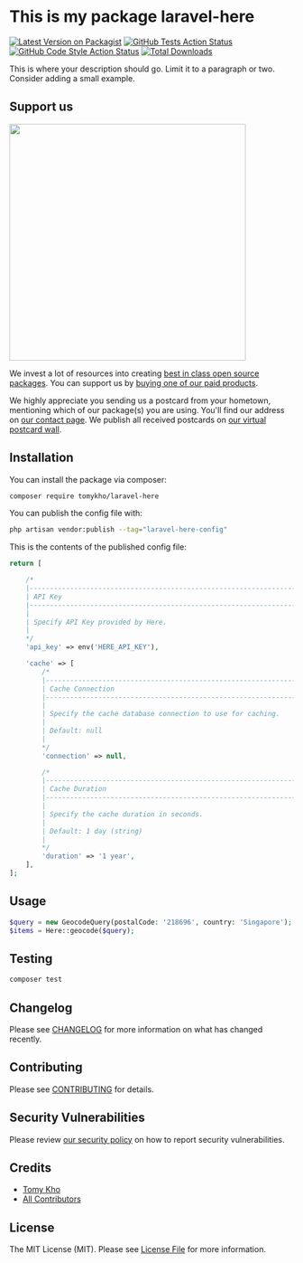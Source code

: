 # This is my package laravel-here

[![Latest Version on Packagist](https://img.shields.io/packagist/v/tomykho/laravel-here.svg?style=flat-square)](https://packagist.org/packages/tomykho/laravel-here)
[![GitHub Tests Action Status](https://img.shields.io/github/workflow/status/tomykho/laravel-here/run-tests?label=tests)](https://github.com/tomykho/laravel-here/actions?query=workflow%3Arun-tests+branch%3Amain)
[![GitHub Code Style Action Status](https://img.shields.io/github/workflow/status/tomykho/laravel-here/Check%20&%20fix%20styling?label=code%20style)](https://github.com/tomykho/laravel-here/actions?query=workflow%3A"Check+%26+fix+styling"+branch%3Amain)
[![Total Downloads](https://img.shields.io/packagist/dt/tomykho/laravel-here.svg?style=flat-square)](https://packagist.org/packages/tomykho/laravel-here)

This is where your description should go. Limit it to a paragraph or two. Consider adding a small example.

## Support us

[<img src="https://github-ads.s3.eu-central-1.amazonaws.com/laravel-here.jpg?t=1" width="419px" />](https://spatie.be/github-ad-click/laravel-here)

We invest a lot of resources into creating [best in class open source packages](https://spatie.be/open-source). You can support us by [buying one of our paid products](https://spatie.be/open-source/support-us).

We highly appreciate you sending us a postcard from your hometown, mentioning which of our package(s) you are using. You'll find our address on [our contact page](https://spatie.be/about-us). We publish all received postcards on [our virtual postcard wall](https://spatie.be/open-source/postcards).

## Installation

You can install the package via composer:

```bash
composer require tomykho/laravel-here
```

You can publish the config file with:

```bash
php artisan vendor:publish --tag="laravel-here-config"
```

This is the contents of the published config file:

```php
return [

    /*
    |-----------------------------------------------------------------------
    | API Key
    |-----------------------------------------------------------------------
    |
    | Specify API Key provided by Here.
    |
    */
    'api_key' => env('HERE_API_KEY'),

    'cache' => [
        /*
        |-----------------------------------------------------------------------
        | Cache Connection
        |-----------------------------------------------------------------------
        |
        | Specify the cache database connection to use for caching.
        |
        | Default: null
        |
        */
        'connection' => null,

        /*
        |-----------------------------------------------------------------------
        | Cache Duration
        |-----------------------------------------------------------------------
        |
        | Specify the cache duration in seconds.
        |
        | Default: 1 day (string)
        |
        */
        'duration' => '1 year',
    ],
];
```

## Usage

```php
$query = new GeocodeQuery(postalCode: '218696', country: 'Singapore');
$items = Here::geocode($query);
```

## Testing

```bash
composer test
```

## Changelog

Please see [CHANGELOG](CHANGELOG.md) for more information on what has changed recently.

## Contributing

Please see [CONTRIBUTING](.github/CONTRIBUTING.md) for details.

## Security Vulnerabilities

Please review [our security policy](../../security/policy) on how to report security vulnerabilities.

## Credits

- [Tomy Kho](https://github.com/tomykho)
- [All Contributors](../../contributors)

## License

The MIT License (MIT). Please see [License File](LICENSE.md) for more information.
